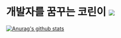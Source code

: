# 개발자를 꿈꾸는 코린이 ![](https://img.shields.io/github/followers/lucku-1111?style=social)

[![Anurag's github stats](https://github-readme-stats.vercel.app/api?username=seoklee)](https://github.com/anuraghazra/github-readme-stats)
